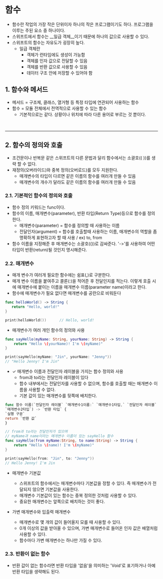 # 함수
- 함수란 작업의 가장 작은 단위이자 하나의 작은 프로그램이기도 하다. 프로그램을 이루는 주된 요소 중 하나이다.
- 스위프트에서 함수는 __일급 객체__이기 때문에 하나의 값으로 사용할 수 있다.
- 스위프트의 함수는 자유도가 굉장히 높다.
   - 일급 객체란
      - 객체가 런타임에도 생성이 가능함
      - 객체를 인자 값으로 전달할 수 있음
      - 객체를 반환 값으로 사용할 수 있음
      - 데이터 구조 안에 저장할 수 있어야 함
      
## 1. 함수와 메서드
- 메서드 = 구조체, 클래스, 열거형 등 특정 타입에 연관되어 사용하는 함수
- 함수 = 모듈 전체에서 전역적으로 사용할 수 있는 함수
   - 기본적으로는 같다. 상황이나 위치에 따라 다른 용어로 부르는 것 뿐이다.

<br/>

------------

## 2. 함수의 정의와 호출
- 조건문이나 반복문 같은 스위프트의 다른 문법과 달리 함수에서는 소괄호(( ))를 생략 할 수 없다.
- 재정의(오버라이드)와 중복 정의(오버로드)를 모두 지원한다.
   - 매개변수의 타입이 다르면 같은 이름의 함수를 여러개 만들 수 있음
   - 매개변수의 개수가 달라도 같은 이름의 함수를 여러개 만들 수 있음

### 2.1. 기본적인 함수의 정의와 호출
- 함수 정의 키워드는 func이다.
- 함수의 이름, 매개변수(parameter), 반환 타입(Return Type)등으로 함수를 정의한다.
   - 매개변수(parameter) = 함수를 정의할 때 사용하는 이름
   - 전달인자(argument) = 함수를 호출할때 사용하는 이름, 매개변수의 역할을 좀 명확하게 표현하고자 할 때 사용 / ex) to, from
- 함수 이름을 지정해준 후 매개변수는 소괄호(())로 감싸준다. '->'를 사용하여 어떤 타입이 반환(return)될 것인지 명시해준다.

### 2.2. 매개변수
- 매개 변수가 여러개 필요한 함수에는 쉼표(,)로 구분한다.
- 매개 변수 이름을 붙여주고 콜론(:)을 적어준 후 전달인지를 적는다. 이렇게 호출 시에 매개변수에 붙이는 이름을 매개변수 이름(parameter name)이라고 한다.
- 함수에 매개변수가 필요 없다면 매개변수를 공란으로 비워둔다
```swift
func helloWorld() -> String {
   return "Hello, world!"
}

print(helloWorld())      // Hello, world!
```

- 매개변수가 여러 개인 함수의 정의와 사용
```swift
func sayHello(myName: String, yourName: String) -> String {
    return "Hello \(yourName)! I'm \(myName)"
}

print(sayHello(myName: "Jin", yourName: "Jenny"))
// "Hello Jenny! I'm Jin"
```

- ✓ 매개변수 이름과 전달인자 레이블을 가지는 함수 정의와 사용
   - from과 to라는 전달인자 레이블이 있다
   - 함수 내부에서는 전달인자를 사용할 수 없으며, 함수를 호출할 때는 매개변수 이름을 사용할 수 없다.
   - 기본 값이 있는 매개변수를 뒷쪽에 배치한다.
```swift
func 함수 이름(`전달인자 레이블` `매개변수1이름:` `매개변수1타입,` `전달인자 레이블` `매개변수2이름:`
`매개변수2타입`) -> `반환 타입` {
`실행 구문`
return `반환 값`
}
```
```swift
// from과 to라는 전달인자가 있으며
// myName과 name이라는 매개변수 이름이 있는 sayHello 함수
func sayHello(from myName:String, to name:String) -> String {
    return "Hello \(name)! I'm \(myName)"
}

print(sayHello(from: "Jin", to: "Jenny"))
// Hello Jenny! I'm Jin
```

- 매개변수 기본값
   - 스위프트의 함수에서는 매개변수마다 기본값을 정할 수 있다. 즉 매개변수가 전달되지 않으면 기본값을 사용한다.
   - 매개변수 기본값이 있는 함수는 중복 정의한 것처럼 사용할 수 있다.
   - 중요한 매개변수는 앞쪽으로 배치하는 것이 좋다.

- 가변 매개변수와 입출력 매개변수
   - 매개변수로 몇 개의 값이 들어올지 모를 때 사용할 수 있다.
   - 0개 이상의 값을 받아올 수 있으며, 가변 매개변수로 들어온 인자 값은 배열처럼 사용할 수 있다.
   - 함수마다 가변 매개변수는 하나만 가질 수 있다.


### 2.3. 반환이 없는 함수
- 반환 값이 없는 함수라면 반환 타입을 '없음'을 의미하는 'Void'로 표기하거나 아예 반환 타입을 생략해도 된다.
